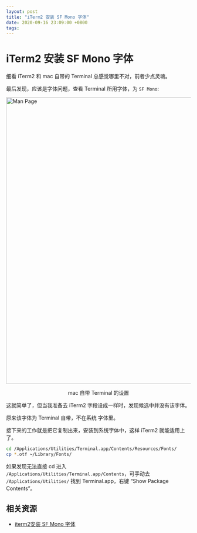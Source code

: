 ```yaml
---
layout: post
title: "iTerm2 安装 SF Mono 字体"
date: 2020-09-16 23:09:00 +0800
tags: 
---
```

    
# iTerm2 安装 SF Mono 字体

细看 iTerm2 和 mac 自带的 Terminal 总感觉哪里不对，前者少点灵魂。

最后发现，应该是字体问题，查看 Terminal 所用字体，为 `SF Mono`:

<img width="779" alt="Man Page" src="https://user-images.githubusercontent.com/3783096/93361208-2ee86400-f877-11ea-9eb5-1dd13d72c6e4.png">
<p align="center">mac 自带 Terminal 的设置</p>

这就简单了，但当我准备去 iTerm2 字段设成一样时，发现候选中并没有该字体。

原来该字体为 Terminal 自带，不在系统 字体里。

接下来的工作就是把它复制出来，安装到系统字体中，这样 iTerm2 就能适用上了。

```sh
cd /Applications/Utilities/Terminal.app/Contents/Resources/Fonts/
cp *.otf ~/Library/Fonts/
```

如果发现无法直接 cd 进入 `/Applications/Utilities/Terminal.app/Contents`，可手动去 `/Applications/Utilities/` 找到 Terminal.app，右键 “Show Package Contents”。


## 相关资源

- [iterm2安装 SF Mono 字体](https://gist.github.com/songouyang/ad044926f4db2df83a533766fc701afc)

    